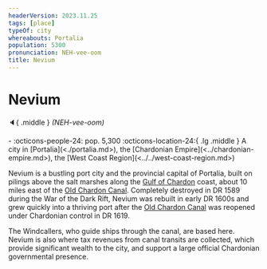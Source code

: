 ```yaml
---
headerVersion: 2023.11.25
tags: [place]
typeOf: city
whereabouts: Portalia
population: 5300
pronunciation: NEH-vee-oom
title: Nevium
---
```

# Nevium
:speaker:{ .middle } *(NEH-vee-oom)*  
<div class="grid cards ext-narrow-margin ext-one-column" markdown>
-  
    :octicons-people-24: pop. 5,300  
    :octicons-location-24:{ .lg .middle } A city in [Portalia](<./portalia.md>), the [Chardonian Empire](<../chardonian-empire.md>), the [West Coast Region](<../../west-coast-region.md>)  
</div>


Nevium is a bustling port city and the provincial capital of Portalia, built on pilings above the salt marshes along the [Gulf of Chardon](<../../gulf-of-chardon.md>) coast, about 10 miles east of the [Old Chardon Canal](<./old-chardon-canal.md>). Completely destroyed in DR 1589 during the War of the Dark Rift, Nevium was rebuilt in early DR 1600s and grew quickly into a thriving port after the [Old Chardon Canal](<./old-chardon-canal.md>) was reopened under Chardonian control in DR 1619. 

The Windcallers, who guide ships through the canal, are based here. Nevium is also where tax revenues from canal transits are collected, which provide significant wealth to the city, and support a large official Chardonian governmental presence. 

